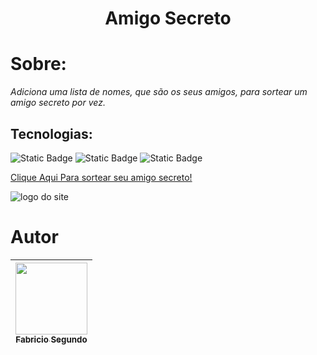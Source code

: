 <h1 align="center">Amigo Secreto</h1>

# Sobre:

_Adiciona uma lista de nomes, que são os seus amigos, para sortear um amigo secreto por vez._

## Tecnologias:

![Static Badge](https://img.shields.io/badge/HTML-red) ![Static Badge](https://img.shields.io/badge/CSS-violet) ![Static Badge](https://img.shields.io/badge/JavasCript-yellow)

[Clique Aqui Para sortear seu amigo secreto!](https://amigo-secreto-7vzmvzatz-fabricios-projects-4d71b1f2.vercel.app/)

![logo do site](/challenge-amigo-secreto_pt-main/challenge-amigo-secreto_pt-main/assets/amgs.png)

# Autor

| [<img loading="lazy" src="https://avatars.githubusercontent.com/u/78459567?v=4" width=115><br><sub>Fabricio Segundo</sub>](https://github.com/FabricioPython) |
| :-----------------------------------------------------------------------------------------------------------------------------------------------------------: |
